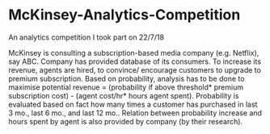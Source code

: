 # McKinsey-Analytics-Competition
An analytics competition I took part on 22/7/18

McKinsey is consulting a subscription-based media company (e.g. Netflix), say ABC. Company has provided database of its consumers. To increase its revenue, agents are hired, to convince/ encourage customers to upgrade to premium subscription. Based on probability, analysis has to be done to maximise potential revenue =  (probability if above threshold* premium subscription cost) - (agent cost/hr* hours agent spent). Probability is evaluated based on fact how many times a customer has purchased in last 3 mo., last 6 mo., and last 12 mo.. Relation between probability increase and hours spent by agent is also provided by company (by their research).
